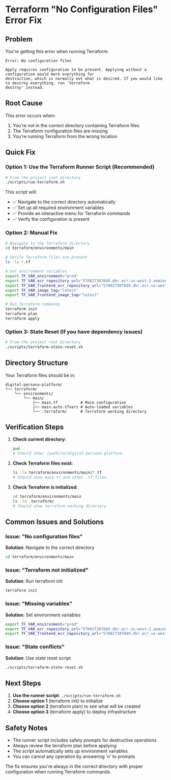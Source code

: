 # Terraform "No Configuration Files" Error Fix

## Problem

You're getting this error when running Terraform:

```
Error: No configuration files

Apply requires configuration to be present. Applying without a configuration would mark everything for
destruction, which is normally not what is desired. If you would like to destroy everything, run 'terraform
destroy' instead.
```

## Root Cause

This error occurs when:

1. You're not in the correct directory containing Terraform files
2. The Terraform configuration files are missing
3. You're running Terraform from the wrong location

## Quick Fix

### Option 1: Use the Terraform Runner Script (Recommended)

```bash
# From the project root directory
./scripts/run-terraform.sh
```

This script will:

- ✅ Navigate to the correct directory automatically
- ✅ Set up all required environment variables
- ✅ Provide an interactive menu for Terraform commands
- ✅ Verify the configuration is present

### Option 2: Manual Fix

```bash
# Navigate to the Terraform directory
cd terraform/environments/main

# Verify Terraform files are present
ls -la *.tf

# Set environment variables
export TF_VAR_environment="prod"
export TF_VAR_ecr_repository_url="570827307849.dkr.ecr.us-west-2.amazonaws.com/dpp-backend"
export TF_VAR_frontend_ecr_repository_url="570827307849.dkr.ecr.us-west-2.amazonaws.com/dpp-frontend"
export TF_VAR_image_tag="latest"
export TF_VAR_frontend_image_tag="latest"

# Run Terraform commands
terraform init
terraform plan
terraform apply
```

### Option 3: State Reset (If you have dependency issues)

```bash
# From the project root directory
./scripts/terraform-state-reset.sh
```

## Directory Structure

Your Terraform files should be in:

```
digital-persona-platform/
└── terraform/
    └── environments/
        └── main/
            ├── main.tf          # Main configuration
            ├── main.auto.tfvars # Auto-loaded variables
            └── .terraform/      # Terraform working directory
```

## Verification Steps

1. **Check current directory**:

   ```bash
   pwd
   # Should show: /path/to/digital-persona-platform
   ```

2. **Check Terraform files exist**:

   ```bash
   ls -la terraform/environments/main/*.tf
   # Should show main.tf and other .tf files
   ```

3. **Check Terraform is initialized**:
   ```bash
   cd terraform/environments/main
   ls -la .terraform/
   # Should show terraform working directory
   ```

## Common Issues and Solutions

### Issue: "No configuration files"

**Solution**: Navigate to the correct directory

```bash
cd terraform/environments/main
```

### Issue: "Terraform not initialized"

**Solution**: Run terraform init

```bash
terraform init
```

### Issue: "Missing variables"

**Solution**: Set environment variables

```bash
export TF_VAR_environment="prod"
export TF_VAR_ecr_repository_url="570827307849.dkr.ecr.us-west-2.amazonaws.com/dpp-backend"
export TF_VAR_frontend_ecr_repository_url="570827307849.dkr.ecr.us-west-2.amazonaws.com/dpp-frontend"
```

### Issue: "State conflicts"

**Solution**: Use state reset script

```bash
./scripts/terraform-state-reset.sh
```

## Next Steps

1. **Use the runner script**: `./scripts/run-terraform.sh`
2. **Choose option 1** (terraform init) to initialize
3. **Choose option 2** (terraform plan) to see what will be created
4. **Choose option 3** (terraform apply) to deploy infrastructure

## Safety Notes

- The runner script includes safety prompts for destructive operations
- Always review the terraform plan before applying
- The script automatically sets up environment variables
- You can cancel any operation by answering 'n' to prompts

The fix ensures you're always in the correct directory with proper configuration when running Terraform commands.
